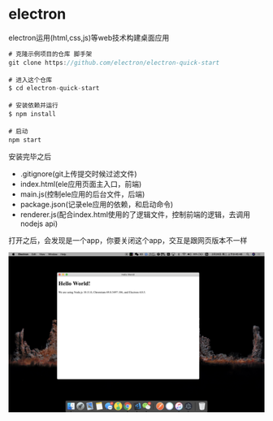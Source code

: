 # electron

electron运用(html,css,js)等web技术构建桌面应用

```js
# 克隆示例项目的仓库 脚手架
git clone https://github.com/electron/electron-quick-start

# 进入这个仓库
$ cd electron-quick-start

# 安装依赖并运行
$ npm install

# 启动
npm start
```
安装完毕之后
- .gitignore(git上传提交时候过滤文件)
- index.html(ele应用页面主入口，前端)
- main.js(控制ele应用的后台文件，后端)
- package.json(记录ele应用的依赖，和启动命令)
- renderer.js(配合index.html使用的了逻辑文件，控制前端的逻辑，去调用nodejs api)

打开之后，会发现是一个app，你要关闭这个app，交互是跟网页版本不一样

<img src="1.png" />